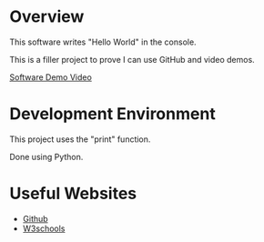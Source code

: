 # Overview

This software writes "Hello World" in the console.

This is a filler project to prove I can use GitHub and video demos.

[Software Demo Video](https://youtu.be/l_SIl5014q0)

# Development Environment

This project uses the "print" function.

Done using Python.

# Useful Websites

* [Github](https://github.com/)
* [W3schools](https://www.w3schools.com/python/)